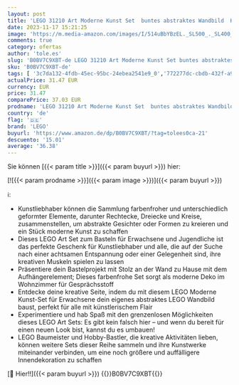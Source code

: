 ```yaml
---
layout: post
title: 'LEGO 31210 Art Moderne Kunst Set  buntes abstraktes Wandbild  Home-Deko für Wohnzimmer oder Schlafzimmer  Basteln für Erwachsene und Jugendliche  Geschenk für Frauen und Männer'
date: 2023-11-17 15:21:25
image: 'https://m.media-amazon.com/images/I/514uBbYBzEL._SL500_._SL400_.jpg'
comments: true
category: ofertas
author: 'tole.es'
slug: 'B0BV7C9XBT-de LEGO 31210 Art Moderne Kunst Set buntes abstraktes...'
sku: 'B0BV7C9XBT-de'
tags: [ '3c7da132-4fdb-45ec-95bc-24ebea2541e9_0','772277dc-cbdb-432f-a915-25a321e9ed8c_0','772277dc-cbdb-432f-a915-25a321e9ed8c_4401','Arborist Merchandising Root','Bauklötze & Bausteine','Bauspielzeug & Konstruktionsspielzeug','Custom Stores','LEGO','Selektion1','Self Service','Special Features Stores','Spiele, Spielzeug und Sammlerstücke für große Kinder','Spielzeug','lego','🇩🇪', ]
actualPrice: 31.47 EUR
currency: EUR
price: 31.47
comparePrice: 37.03 EUR
prodname: 'LEGO 31210 Art Moderne Kunst Set  buntes abstraktes Wandbild  Home-Deko für Wohnzimmer oder Schlafzimmer  Basteln für Erwachsene und Jugendliche  Geschenk für Frauen und Männer'
country: 'de'
flag: '🇩🇪'
brand: 'LEGO'
buyurl: 'https://www.amazon.de/dp/B0BV7C9XBT/?tag=tolees0ca-21'
descuento: '15.01'
average: '36.38'
---
```


Sie können [{{< param title >}}]({{< param buyurl >}}) hier:

[![{{< param prodname >}}]({{< param image >}})]({{< param buyurl >}})

ℹ️:

- Kunstliebhaber können die Sammlung farbenfroher und unterschiedlich geformter Elemente, darunter Rechtecke, Dreiecke und Kreise, zusammenstellen, um abstrakte Gesichter oder Formen zu kreieren und ein Stück moderne Kunst zu schaffen
- Dieses LEGO Art Set zum Basteln für Erwachsene und Jugendliche ist das perfekte Geschenk für Kunstliebhaber und alle, die auf der Suche nach einer achtsamen Entspannung oder einer Gelegenheit sind, ihre kreativen Muskeln spielen zu lassen
- Präsentiere dein Bastelprojekt mit Stolz an der Wand zu Hause mit dem Aufhängerelement; Dieses farbenfrohe Set sorgt als moderne Deko im Wohnzimmer für Gesprächsstoff
- Entdecke deine kreative Seite, indem du mit diesem LEGO Moderne Kunst-Set für Erwachsene dein eigenes abstraktes LEGO Wandbild baust, perfekt für alle mit künstlerischem Flair
- Experimentiere und hab Spaß mit den grenzenlosen Möglichkeiten dieses LEGO Art Sets: Es gibt kein falsch hier – und wenn du bereit für einen neuen Look bist, kannst du es umbauen!
- LEGO Baumeister und Hobby-Bastler, die kreative Aktivitäten lieben, können weitere Sets dieser Reihe sammeln und ihre Kunstwerke miteinander verbinden, um eine noch größere und auffälligere Innendekoration zu schaffen

[🛒 Hier!!]({{< param buyurl >}})
{{<world>}}B0BV7C9XBT{{</world>}}
